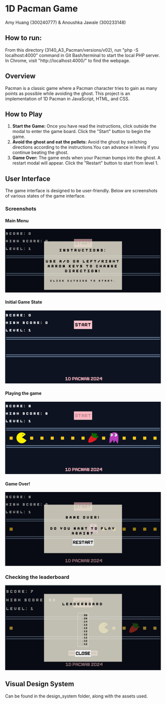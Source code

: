 # 1D Pacman Game
Amy Huang (300240777) & Anoushka Jawale (300233148)

## How to run:
From this directory (3140_A3_Pacman/versions/v02), run "php -S localhost:4000" command in Git Bash/terminal to start the local PHP server. In Chrome, visit "http://localhost:4000/" to find the webpage.

## Overview
Pacman is a classic game where a Pacman character tries to gain as many points as possible while avoiding the ghost. This project is an implementation of 1D Pacman in JavaScript, HTML, and CSS.

## How to Play
1. **Start the Game:** Once you have read the instructions, click outside the modal to enter the game board. Click the "Start" button to begin the game.
2. **Avoid the ghost and eat the pellets:** Avoid the ghost by switching directions according to the instructions.You can advance in levels if you continue beating the ghost.
3. **Game Over:** The game ends when your Pacman bumps into the ghost. A restart modal will appear. Click the "Restart" button to start from level 1.

## User Interface
The game interface is designed to be user-friendly. Below are screenshots of various states of the game interface.

### Screenshots
#### Main Menu
![Main Menu](docs/design_system/main_menu_instructions.png)

#### Initial Game State
![Initial Game State](docs/design_system/initial_game_state.png)

#### Playing the game
![Gameplay](docs/design_system/gameplay.png)

#### Game Over!
![Game Over](docs/design_system/game_over.png)

### Checking the leaderboard
![Leaderboard](docs/design_system/leaderboard_design.png)

## Visual Design System
Can be found in the design_system folder, along with the assets used.
